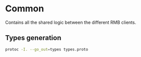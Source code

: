 # Common

Contains all the shared logic between the different RMB clients.

## Types generation
```bash
protoc -I. --go_out=types types.proto
```

